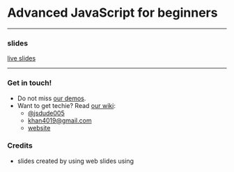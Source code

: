 # Advanced JavaScript for beginners


* * *
### slides
[live slides](https://khan4019.github.io/level-up-your-javascript)
* * *

### Get in touch!

- Do not miss [our demos](https://webslides.tv/). 
- Want to get techie? Read [our wiki](wiki):
  - [@jsdude005](https://twitter.com/jsdude005)
  - [khan4019@gmail.com]()
  - [website](http://thatjsdude.com)
  
 
### Credits

- slides created by using web slides using 
